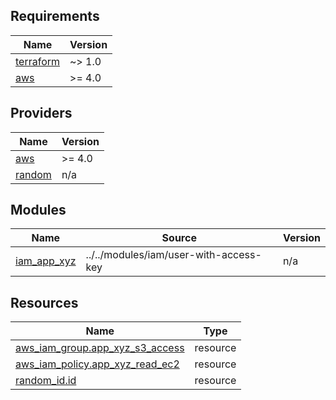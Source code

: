 <!-- BEGIN_TF_DOCS -->
## Requirements

| Name | Version |
|------|---------|
| <a name="requirement_terraform"></a> [terraform](#requirement\_terraform) | ~> 1.0 |
| <a name="requirement_aws"></a> [aws](#requirement\_aws) | >= 4.0 |

## Providers

| Name | Version |
|------|---------|
| <a name="provider_aws"></a> [aws](#provider\_aws) | >= 4.0 |
| <a name="provider_random"></a> [random](#provider\_random) | n/a |

## Modules

| Name | Source | Version |
|------|--------|---------|
| <a name="module_iam_app_xyz"></a> [iam\_app\_xyz](#module\_iam\_app\_xyz) | ../../modules/iam/user-with-access-key | n/a |

## Resources

| Name | Type |
|------|------|
| [aws_iam_group.app_xyz_s3_access](https://registry.terraform.io/providers/hashicorp/aws/latest/docs/resources/iam_group) | resource |
| [aws_iam_policy.app_xyz_read_ec2](https://registry.terraform.io/providers/hashicorp/aws/latest/docs/resources/iam_policy) | resource |
| [random_id.id](https://registry.terraform.io/providers/hashicorp/random/latest/docs/resources/id) | resource |
<!-- END_TF_DOCS -->